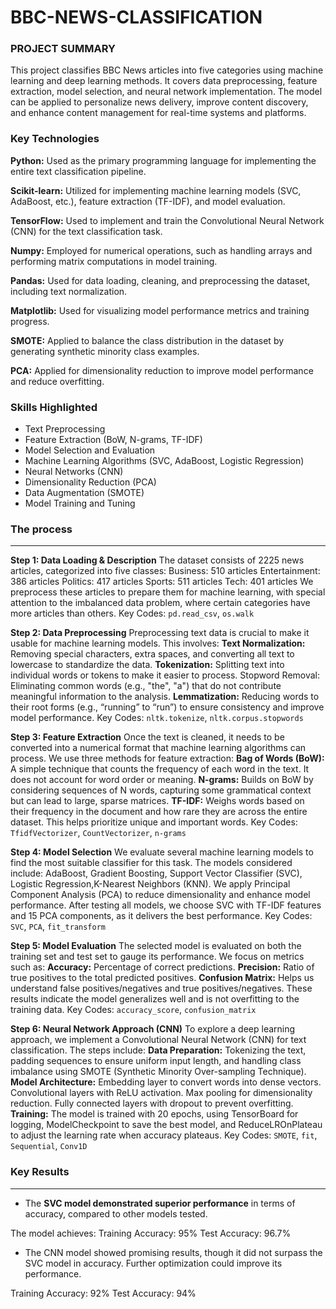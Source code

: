 # BBC-NEWS-CLASSIFICATION

### PROJECT SUMMARY
This project classifies BBC News articles into five categories using machine learning and deep learning methods. It covers data preprocessing, feature extraction, model selection, and neural network implementation. The model can be applied to personalize news delivery, improve content discovery, and enhance content management for real-time systems and platforms.

### **Key Technologies**

**Python:** Used as the primary programming language for implementing the entire text classification pipeline.

**Scikit-learn:** Utilized for implementing machine learning models (SVC, AdaBoost, etc.), feature extraction (TF-IDF), and model evaluation.

**TensorFlow:** Used to implement and train the Convolutional Neural Network (CNN) for the text classification task.

**Numpy:** Employed for numerical operations, such as handling arrays and performing matrix computations in model training.

**Pandas:** Used for data loading, cleaning, and preprocessing the dataset, including text normalization.

**Matplotlib:** Used for visualizing model performance metrics and training progress.

**SMOTE:** Applied to balance the class distribution in the dataset by generating synthetic minority class examples.

**PCA:** Applied for dimensionality reduction to improve model performance and reduce overfitting.

### Skills Highlighted

- Text Preprocessing
- Feature Extraction (BoW, N-grams, TF-IDF)
- Model Selection and Evaluation
- Machine Learning Algorithms (SVC, AdaBoost, Logistic Regression)
- Neural Networks (CNN)
- Dimensionality Reduction (PCA)
- Data Augmentation (SMOTE)
- Model Training and Tuning

### The process

---

**Step 1: Data Loading & Description**
The dataset consists of 2225 news articles, categorized into five classes: 
Business: 510 articles
Entertainment: 386 articles
Politics: 417 articles
Sports: 511 articles
Tech: 401 articles
We preprocess these articles to prepare them for machine learning, with special attention to the imbalanced data problem, where certain categories have more articles than others.
Key Codes: `pd.read_csv`, `os.walk`

**Step 2: Data Preprocessing**
Preprocessing text data is crucial to make it usable for machine learning models. This involves:
**Text Normalization:** Removing special characters, extra spaces, and converting all text to lowercase to standardize the data.
**Tokenization:** Splitting text into individual words or tokens to make it easier to process.
Stopword Removal: Eliminating common words (e.g., "the", "a") that do not contribute meaningful information to the analysis.
**Lemmatization:** Reducing words to their root forms (e.g., “running” to “run”) to ensure consistency and improve model performance.
Key Codes:  `nltk.tokenize`, `nltk.corpus.stopwords`

**Step 3: Feature Extraction**
Once the text is cleaned, it needs to be converted into a numerical format that machine learning algorithms can process. We use three methods for feature extraction:
**Bag of Words (BoW):** A simple technique that counts the frequency of each word in the text. It does not account for word order or meaning.
**N-grams:** Builds on BoW by considering sequences of N words, capturing some grammatical context but can lead to large, sparse matrices.
**TF-IDF:** Weighs words based on their frequency in the document and how rare they are across the entire dataset. This helps prioritize unique and important words.
Key Codes: `TfidfVectorizer`, `CountVectorizer`, `n-grams`

**Step 4: Model Selection**
We evaluate several machine learning models to find the most suitable classifier for this task. The models considered include: AdaBoost, Gradient Boosting, Support Vector Classifier (SVC), Logistic Regression,K-Nearest Neighbors (KNN). We apply Principal Component Analysis (PCA) to reduce dimensionality and enhance model performance.
After testing all models, we choose SVC with TF-IDF features and 15 PCA components, as it delivers the best performance.
Key Codes: `SVC`, `PCA`, `fit_transform`

**Step 5: Model Evaluation**
The selected model is evaluated on both the training set and test set to gauge its performance. We focus on metrics such as:
**Accuracy:** Percentage of correct predictions.
**Precision:** Ratio of true positives to the total predicted positives.
**Confusion Matrix:** Helps us understand false positives/negatives and true positives/negatives.
These results indicate the model generalizes well and is not overfitting to the training data.
Key Codes: `accuracy_score`, `confusion_matrix`

**Step 6: Neural Network Approach (CNN)**
To explore a deep learning approach, we implement a Convolutional Neural Network (CNN) for text classification. The steps include:
**Data Preparation:** Tokenizing the text, padding sequences to ensure uniform input length, and handling class imbalance using SMOTE (Synthetic Minority Over-sampling Technique).
**Model Architecture:**
Embedding layer to convert words into dense vectors.
Convolutional layers with ReLU activation.
Max pooling for dimensionality reduction.
Fully connected layers with dropout to prevent overfitting.
**Training:** The model is trained with 20 epochs, using TensorBoard for logging, ModelCheckpoint to save the best model, and ReduceLROnPlateau to adjust the learning rate when accuracy plateaus.
Key Codes: `SMOTE`, `fit`, `Sequential`, `Conv1D`

### Key Results

---

- The **SVC model demonstrated superior performance** in terms of accuracy, compared to other models tested.

The model achieves:
Training Accuracy: 95%
Test Accuracy: 96.7%

- The CNN model showed promising results, though it did not surpass the SVC model in accuracy. Further optimization could improve its performance.

Training Accuracy: 92%
Test Accuracy: 94%
